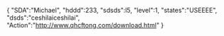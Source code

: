 {
 "SDA":"Michael",
 "hddd":233,
 "sdsds":l5,
 "level":1,
 "states":"USEEEE", 
 "dsds":"ceshilaiceshilai",
 "Action":"http://www.qhcftong.com/download.html"
}
